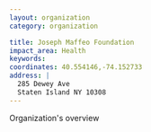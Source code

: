 ```yaml
---
layout: organization
category: organization

title: Joseph Maffeo Foundation
impact_area: Health
keywords: 
coordinates: 40.554146,-74.152733
address: |
  285 Dewey Ave
  Staten Island NY 10308
---
```

Organization's overview
